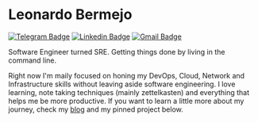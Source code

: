 # Leonardo Bermejo

[![Telegram Badge](https://img.shields.io/badge/-leonardodiber-blue?style=flat-square&logo=Telegram&logoColor=white&link=https://www.t.me/leotsgo)](https://www.t.me/leotsgo) [![Linkedin Badge](https://img.shields.io/badge/-leonardodiber-blue?style=flat-square&logo=Linkedin&logoColor=white&link=https://www.linkedin.com/in/leonardodiber/)](https://www.linkedin.com/in/leonardodiber/) [![Gmail Badge](https://img.shields.io/badge/-me@leotsgo.dev-c14438?style=flat-square&logo=Gmail&logoColor=white&link=mailto:me@leotsgo.dev)](mailto:me@leotsgo.dev)

Software Engineer turned SRE. Getting things done by living in the command line.

Right now I'm maily focused on honing my DevOps, Cloud, Network and Infrastructure skills without leaving aside software engineering. I love learning, note taking techniques (mainly zettelkasten) and everything that helps me be more productive. If you want to learn a little more about my journey, check my [blog](https://leotsgo.dev) and my pinned project below. 
